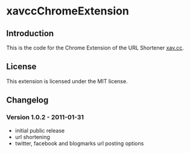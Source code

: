 # xavccChromeExtension

## Introduction

This is the code for the Chrome Extension of the URL Shortener [xav.cc](http://xav.cc/).


## License

This extension is licensed under the MIT license.

## Changelog

### Version 1.0.2 - 2011-01-31
 * initial public release
 * url shortening
 * twitter, facebook and blogmarks url posting options